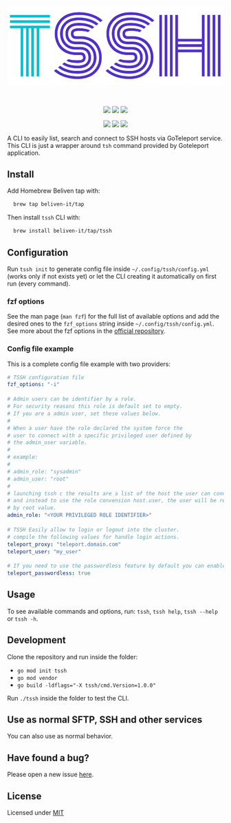 <br>
<p align="center"><img src="./assets/tssh.svg" /></p>
<br>
<p align="center">
<img src="https://img.shields.io/github/go-mod/go-version/beliven-it/tssh?color=512fc9&style=for-the-badge" />
<img src="https://img.shields.io/github/v/release/beliven-it/tssh?color=512fc9&style=for-the-badge" />
<img src="https://img.shields.io/github/license/beliven-it/tssh?color=512fc9&style=for-the-badge" />
</p>
<p align="center">
<img src="https://img.shields.io/github/issues-pr/beliven-it/tssh?color=512fc9&style=for-the-badge" />
<img src="https://img.shields.io/github/issues/beliven-it/tssh?color=512fc9&style=for-the-badge" />
<img src="https://img.shields.io/github/contributors/beliven-it/tssh?color=512fc9&style=for-the-badge" />
</p>

A CLI to easily list, search and connect to SSH hosts via GoTeleport service.
This CLI is just a wrapper around `tsh` command provided by Goteleport application.

## Install

Add Homebrew Beliven tap with:

```bash
  brew tap beliven-it/tap
```

Then install `tssh` CLI with:

```bash
  brew install beliven-it/tap/tssh
```

## Configuration

Run `tssh init` to generate config file inside `~/.config/tssh/config.yml` (works only if not exists yet) or let the CLI creating it automatically on first run (every command).

### fzf options

See the man page (`man fzf`) for the full list of available options and add the desired ones to the `fzf_options` string inside `~/.config/tssh/config.yml`. See more about the fzf options in the [official repository](https://github.com/junegunn/fzf#options).

### Config file example

This is a complete config file example with two providers:

```yaml
# TSSH configuration file
fzf_options: "-i"

# Admin users can be identifier by a role.
# For security reasons this role is default set to empty.
# If you are a admin user, set these values below.
# 
# When a user have the role declared the system force the 
# user to connect with a specific privileged user defined by 
# the admin_user variable.
#
# example:
#
# admin_role: "sysadmin"
# admin_user: "root"
#
# launching tssh c the results are a list of the host the user can connect
# and instead to use the role convension host.user, the user will be replaced
# by root value.
admin_role: "<YOUR PRIVILEGED ROLE IDENTIFIER>"

# TSSH Easily allow to login or logout into the cluster.
# compile the following values for handle login actions.
teleport_proxy: "teleport.domain.com" 
teleport_user: "my_user"

# If you need to use the passwordless feature by default you can enable with this setting
teleport_passwordless: true
```

## Usage

To see available commands and options, run: `tssh`, `tssh help`, `tssh --help` or `tssh -h`.

## Development

Clone the repository and run inside the folder:

- `go mod init tssh`
- `go mod vendor`
- `go build -ldflags="-X tssh/cmd.Version=1.0.0"`

Run `./tssh` inside the folder to test the CLI.

## Use as normal SFTP, SSH and other services

You can also use as normal behavior. 

## Have found a bug?

Please open a new issue [here](https://github.com/beliven-it/tssh/issues).

## License

Licensed under [MIT](./LICENSE)

